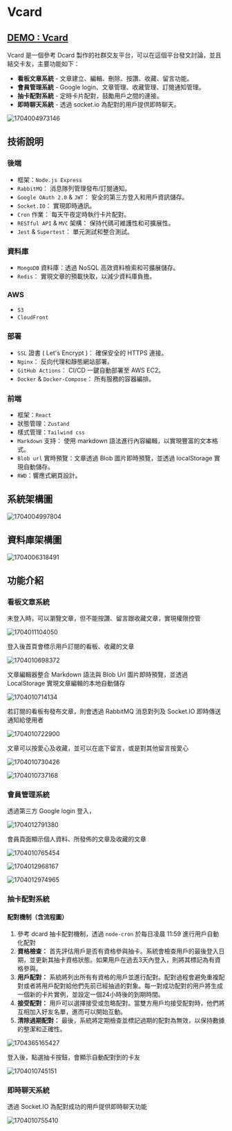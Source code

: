 # Vcard

## [DEMO : Vcard ](https://vcard.myvcard.xyz/)

Vcard 是一個參考 Dcard 製作的社群交友平台，可以在這個平台發文討論，並且結交卡友，主要功能如下：

* **看板文章系統** - 文章建立、編輯、刪除、按讚、收藏、留言功能。
* **會員管理系統** - Google login、文章管理、收藏管理、訂閱通知管理。
* **抽卡配對系統** - 定時卡片配對，鼓勵用戶之間的連接。
* **即時聊天系統** - 透過 socket.io 為配對的用戶提供即時聊天。

![1704004973146](image/README/1704004973146.png "Vcard")

## 技術說明

### 後端

* 框架：`Node.js Express`
* `RabbitMQ`： 消息隊列管理發布/訂閱通知。
* `Google OAuth 2.0` & `JWT`： 安全的第三方登入和用戶資訊儲存。
* `Socket.IO`： 實現即時通訊。
* `Cron` 作業： 每天午夜定時執行卡片配對。
* `RESTful API` & `MVC` 架構： 保持代碼可維護性和可擴展性。
* `Jest` & `Supertest`： 單元測試和整合測試。

### 資料庫

* `MongoDB` 資料庫：透過 NoSQL 高效資料檢索和可擴展儲存。
* `Redis`： 實現文章的預載快取，以減少資料庫負擔。

### AWS

* `S3`
* `CloudFront`

### 部署

* `SSL` 證書 ( Let's Encrypt )： 確保安全的 HTTPS 連接。
* `Nginx`： 反向代理和靜態網站部署。
* `GitHub Actions`： CI/CD 一鍵自動部署至 AWS EC2。
* `Docker` & `Docker-Compose`： 所有服務的容器編排。

### 前端

* 框架：`React`
* 狀態管理：`Zustand`
* 樣式管理：`Tailwind css`
* `Markdown` 支持： 使用 markdown 語法進行內容編輯，以實現豐富的文本格式。
* `Blob url` 實時預覽：文章透過 Blob 圖片即時預覽，並透過 localStorage 實現自動儲存。
* `RWD`：響應式網頁設計。

## 系統架構圖

![1704004997804](image/README/1704004997804.png)

## 資料庫架構圖

![1704006318491](image/README/1704006318491.png)

## 功能介紹

### **看板文章系統**

未登入時，可以瀏覽文章，但不能按讚、留言跟收藏文章，實現權限控管

![1704011104050](image/README/1704011104050.png)

登入後首頁會標示用戶訂閱的看板、收藏的文章

![1704010698372](image/README/1704010698372.png)

文章編輯器整合 Markdown 語法與 Blob Url 圖片即時預覽，並透過 LocalStorage 實現文章編輯的本地自動儲存

![1704010714134](image/README/1704010714134.png)

若訂閱的看板有發布文章，則會透過 RabbitMQ 消息對列及 Socket.IO 即時傳送通知給使用者

![1704010722900](image/README/1704010722900.png)

文章可以按愛心及收藏，並可以在底下留言，或是對其他留言按愛心

![1704010730426](image/README/1704010730426.png)

![1704010737168](image/README/1704010737168.png)

### **會員管理系統**

透過第三方 Google login 登入，

![1704012791380](image/README/1704012791380.png)

會員頁面顯示個人資料、所發佈的文章及收藏的文章

![1704010765454](image/README/1704010765454.png)

![1704012968167](image/README/1704012968167.png)

![1704012974965](image/README/1704012974965.png)

### **抽卡配對系統**

#### **配對機制（含流程圖）**

1. 參考 dcard 抽卡配對機制，透過 `node-cron` 於每日凌晨 11:59 進行用戶自動化配對
2. **資格檢查：**
   首先評估用戶是否有資格參與抽卡。系統會檢查用戶的最後登入日期，並更新其抽卡資格狀態。如果用戶在過去3天內登入，則將其標記為有資格參與。
3. **用戶配對：**
   系統將列出所有有資格的用戶並進行配對。配對過程會避免重複配對或者將用戶配對給他們先前已經抽過的對象。每一對成功配對的用戶將生成一個新的卡片實例，並設定一個24小時後的到期時間。
4. **接受配對：**
   用戶可以選擇接受或忽略配對。當雙方用戶均接受配對時，他們將互相加入好友名單，進而可以開始互動。
5. **清除過期配對：**
   最後，系統將定期檢查並標記過期的配對為無效，以保持數據的整潔和正確性。

![1704365165427](image/README/1704365165427.png)

登入後，點選抽卡按鈕，會顯示自動配對到的卡友

![1704010745151](image/README/1704010745151.png)

### **即時聊天系統**

透過 Socket.IO 為配對成功的用戶提供即時聊天功能

![1704010755410](image/README/1704010755410.png)
